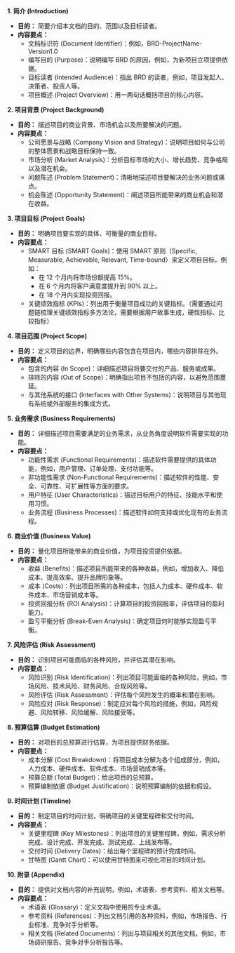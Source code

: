 **1. 简介 (Introduction)**

*   **目的：** 简要介绍本文档的目的、范围以及目标读者。
*   **内容要点：**
    *   文档标识符 (Document Identifier)：例如，BRD-ProjectName-Version1.0
    *   编写目的 (Purpose)：说明编写 BRD 的原因，例如，为新项目立项提供依据。
    *   目标读者 (Intended Audience)：指出 BRD 的读者，例如，项目发起人、决策者、投资人等。
    *   项目概述 (Project Overview)：用一两句话概括项目的核心内容。

**2. 项目背景 (Project Background)**

*   **目的：** 描述项目的商业背景、市场机会以及所要解决的问题。
*   **内容要点：**
    *   公司愿景与战略 (Company Vision and Strategy)：说明项目如何与公司的整体愿景和战略目标保持一致。
    *   市场分析 (Market Analysis)：分析目标市场的大小、增长趋势、竞争格局以及潜在机会。
    *   问题陈述 (Problem Statement)：清晰地描述项目要解决的业务问题或痛点。
    *   机会陈述 (Opportunity Statement)：阐述项目所能带来的商业机会和潜在收益。

**3. 项目目标 (Project Goals)**

*   **目的：** 明确项目要实现的具体、可衡量的商业目标。
*   **内容要点：**
    *   SMART 目标 (SMART Goals)：使用 SMART 原则（Specific, Measurable, Achievable, Relevant, Time-bound）来定义项目目标。例如：
        *   在 12 个月内将市场份额提高 15%。
        *   在 6 个月内将客户满意度提升到 90% 以上。
        *   在 18 个月内实现投资回报。
    *   关键绩效指标 (KPIs)：列出用于衡量项目成功的关键指标。（需要通过问题链梳理关键绩效指标多方法论，需要根据用户故事生成，硬性指标、比较指标）

**4. 项目范围 (Project Scope)**

*   **目的：** 定义项目的边界，明确哪些内容包含在项目内，哪些内容排除在外。
*   **内容要点：**
    *   包含的内容 (In Scope)：详细描述项目将要交付的产品、服务或成果。
    *   排除的内容 (Out of Scope)：明确指出项目不包括的内容，以避免范围蔓延。
    *   与其他系统的接口 (Interfaces with Other Systems)：说明项目与其他现有系统或外部服务的集成方式。

**5. 业务需求 (Business Requirements)**

*   **目的：** 详细描述项目需要满足的业务需求，从业务角度说明软件需要实现的功能。
*   **内容要点：**
    *   功能性需求 (Functional Requirements)：描述软件需要提供的具体功能，例如，用户管理、订单处理、支付功能等。
    *   非功能性需求 (Non-Functional Requirements)：描述软件的性能、安全、可靠性、可扩展性等方面的要求。
    *   用户特征 (User Characteristics)：描述目标用户的特征、技能水平和使用习惯。
    *   业务流程 (Business Processes)：描述软件如何支持或优化现有的业务流程。

**6. 商业价值 (Business Value)**

*   **目的：** 量化项目所能带来的商业价值，为项目投资提供依据。
*   **内容要点：**
    *   收益 (Benefits)：描述项目所能带来的各种收益，例如，增加收入、降低成本、提高效率、提升品牌形象等。
    *   成本 (Costs)：列出项目所需的各种成本，包括人力成本、硬件成本、软件成本、市场营销成本等。
    *   投资回报分析 (ROI Analysis)：计算项目的投资回报率，评估项目的盈利能力。
    *   盈亏平衡分析 (Break-Even Analysis)：确定项目何时能够实现盈亏平衡。

**7. 风险评估 (Risk Assessment)**

*   **目的：** 识别项目可能面临的各种风险，并评估其潜在影响。
*   **内容要点：**
    *   风险识别 (Risk Identification)：列出项目可能面临的各种风险，例如，市场风险、技术风险、财务风险、合规风险等。
    *   风险评估 (Risk Assessment)：评估每个风险发生的概率和潜在影响。
    *   风险应对 (Risk Response)：制定应对每个风险的措施，例如，风险规避、风险转移、风险缓解、风险接受等。

**8. 预算估算 (Budget Estimation)**

*   **目的：** 对项目的总预算进行估算，为项目提供财务依据。
*   **内容要点：**
    *   成本分解 (Cost Breakdown)：将项目成本分解为各个组成部分，例如，人力成本、硬件成本、软件成本、市场营销成本等。
    *   预算总额 (Total Budget)：给出项目的总预算。
    *   预算编制依据 (Budget Justification)：说明预算编制的依据和假设。

**9. 时间计划 (Timeline)**

*   **目的：** 制定项目的时间计划，明确项目的关键里程碑和交付时间。
*   **内容要点：**
    *   关键里程碑 (Key Milestones)：列出项目的关键里程碑，例如，需求分析完成、设计完成、开发完成、测试完成、上线发布等。
    *   交付时间 (Delivery Dates)：给出每个里程碑的预计完成时间。
    *   甘特图 (Gantt Chart)：可以使用甘特图来可视化项目的时间计划。

**10. 附录 (Appendix)**

*   **目的：** 提供对文档内容的补充说明，例如，术语表、参考资料、相关文档等。
*   **内容要点：**
    *   术语表 (Glossary)：定义文档中使用的专业术语。
    *   参考资料 (References)：列出文档引用的各种资料，例如，市场报告、行业标准、竞争对手分析等。
    *   相关文档 (Related Documents)：列出与项目相关的其他文档，例如，市场调研报告、竞争对手分析报告等。

